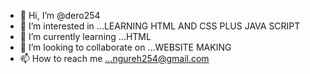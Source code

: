 - 👋 Hi, I’m @dero254
- 👀 I’m interested in ...LEARNING HTML AND CSS PLUS JAVA SCRIPT
- 🌱 I’m currently learning ...HTML
- 💞️ I’m looking to collaborate on ...WEBSITE MAKING
- 📫 How to reach me ...ngureh254@gmail.com

<!---
dero254/dero254 is a ✨ special ✨ repository because its `README.md` (this file) appears on your GitHub profile.
You can click the Preview link to take a look at your changes.
--->
